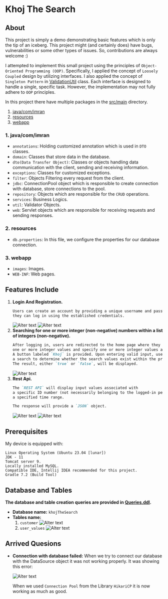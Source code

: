 # Khoj The Search

## About
This project is simply a demo demonstrating basic features which is only the tip of an iceberg.
This project might (and certainly does) have bugs, vulnerabilities or some other types of issues.
So, contributions are always welcome :)

I attempted to implement this small project using the principles of `Object-Oriented Programming (OOP)`.
Specifically, I applied the concept of `Loosely Coupled` design by utilizing interfaces. 
I also applied the concept of `Singleton Pattern` in [ValidationUtil](https://github.com/ImranHossainFakir/Simple-Projects-with-JAVA/blob/main/Khoj-The-Search/src/main/java/com/imran/util/ValidationUtil.java) class. Each interface is designed to handle a single, specific task.
However, the implementation may not fully adhere to `OOP` principles. 

In this project there have multiple packages in the [src/main](https://github.com/ImranHossainFakir/Simple-Projects-with-JAVA/tree/main/Khoj-The-Search/src/main) directory.

1. [java/com/imran](#1-javacomimran)
2. [resources](#2-resources)
3. [webapp](#3-webapp)

### 1. java/com/imran
- `annotations`: Holding customized annotation which is used in `DTO` classes.
- `domain`: Classes that store data in the database.
- `dto(Data Transfer Object)`: Classes or objects handling data communication with the client, sending and receiving information.  
- `exceptions`: Classes for customized exceptions.
- `filter`: Objects Filtering every request from the client.
- `jdbc`: ConnectionPool object which is responsible to create connection with database, store connections to the pool.
- `repository`: Objects which are responsible for the `CRUD` operations.
- `services`: Business Logics.
- `util`: Validator Objects.
- `web`: Servlet objects which are responsible for receiving requests and sending responses.

### 2. resources
- `db.properties`: In this file, we configure the properties for our database connection.

### 3. webapp
- `images`: Images.
- `WEB-INF`: Web pages.

## Features Include
1. **Login And Registration.**
   ```md
   Users can create an account by providing a unique username and password. Subsequently,
   they can log in using the established credentials.
   ```
   ![Alter text](https://github.com/ImranHossain00/Simple-Projects-with-JAVA/blob/main/Khoj-The-Search/screenshots/khoj_signup.jpg?raw=true)
   ![Alter text](https://github.com/ImranHossain00/Simple-Projects-with-JAVA/blob/main/Khoj-The-Search/screenshots/khoj_login.jpg?raw=true)
2. **Searching for one or more integer (non-negative) numbers within a list of integers (non-negative).**
   ```md
   After logging in, users are redirected to the home page where they can input 
   one or more integer values and specify one or more integer values as search criteria.
   A button labeled `Khoj` is provided. Upon entering valid input, users can initiate 
   a search to determine whether the search values exist within the provided input values.
   The result, either `true` or `false`, will be displayed.
   ```
   ![Alter text](https://github.com/ImranHossain00/Simple-Projects-with-JAVA/blob/main/Khoj-The-Search/screenshots/khoj_input_result.jpg?raw=true)
3. **Rest Api.**
   ```md
   The `REST API` will display input values associated with
   a specific ID number (not necessarily belonging to the logged-in person) within 
   a specified time range.
   
   The response will provide a `JSON` object.
   ```
   ![Alter text](https://github.com/ImranHossain00/Simple-Projects-with-JAVA/blob/main/Khoj-The-Search/screenshots/khoj_rest_api.jpg?raw=true)
   ![Alter text](https://github.com/ImranHossain00/Simple-Projects-with-JAVA/blob/main/Khoj-The-Search/screenshots/khoj_rest_api_1.jpg?raw=true)


## Prerequisites
My device is equipped with:
```
Linux Operating System (Ubuntu 23.04 [lunar])
JDK - 11
Tomcat server 9.
Locally installed MySQL.
Compatible IDE, Intellij IDEA recommended for this project.
Gradle 7.2 (Build Tool)
```

## Database and Tables
**The database and table creation queries are provided in [Queries.ddl](https://github.com/ImranHossainFakir/Simple-Projects-with-JAVA/blob/main/Khoj-The-Search/Queries.ddl).**
- **Database name:** ``khojTheSearch``
- **Tables name:** 
  1. `customer`
     ![Alter text](https://github.com/ImranHossain00/Simple-Projects-with-JAVA/blob/main/Khoj-The-Search/screenshots/khoj_database1.jpg?raw=true)
  2. `user_values`
     ![Alter text](https://github.com/ImranHossain00/Simple-Projects-with-JAVA/blob/main/Khoj-The-Search/screenshots/khoj_database2.jpg?raw=true)


## Arrived Quesions
- **Connection with database failed:** When we try to connect our database with the 
   DataSource object it was not working properly. It was showing this error:

  ![Alter text](https://github.com/ImranHossain00/Simple-Projects-with-JAVA/blob/main/Khoj-The-Search/screenshots/DatabaseError_1.jpg?raw=true)

  When we used `Connection Pool` from the Library `HikariCP` it is now working as much as good.
